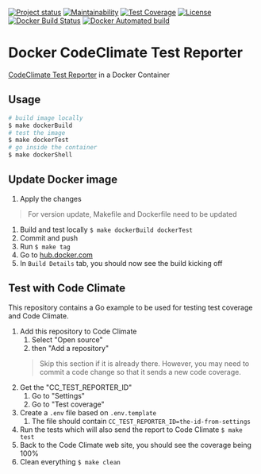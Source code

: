 [![Project status](https://img.shields.io/badge/version-0.5.0-green.svg)](https://github.com/amaysim-au//releases)
[![Maintainability](https://api.codeclimate.com/v1/badges/74446f056c7af9b2f182/maintainability)](https://codeclimate.com/github/amaysim-au/docker-codeclimate-test-reporter/maintainability)
[![Test Coverage](https://api.codeclimate.com/v1/badges/74446f056c7af9b2f182/test_coverage)](https://codeclimate.com/github/amaysim-au/docker-codeclimate-test-reporter/test_coverage)
[![License](https://img.shields.io/dub/l/vibe-d.svg)](https://github.com/flemay/envvars/blob/master/LICENSE)
[![Docker Build Status](https://img.shields.io/docker/build/amaysim/codeclimate-test-reporter.svg)](https://hub.docker.com/r/amaysim/codeclimate-test-reporter)
[![Docker Automated build](https://img.shields.io/docker/automated/amaysim/codeclimate-test-reporter.svg)](https://hub.docker.com/r/amaysim/codeclimate-test-reporter)
# Docker CodeClimate Test Reporter

[CodeClimate Test Reporter](https://github.com/codeclimate/test-reporter) in a Docker Container

## Usage

```bash
# build image locally
$ make dockerBuild
# test the image
$ make dockerTest
# go inside the container
$ make dockerShell
```

## Update Docker image

1. Apply the changes

> For version update, Makefile and Dockerfile need to be updated

1. Build and test locally `$ make dockerBuild dockerTest`
1. Commit and push
1. Run `$ make tag`
1. Go to [hub.docker.com](https://hub.docker.com/r/amaysim/codeclimate-test-reporter/)
1. In `Build Details` tab, you should now see the build kicking off

## Test with Code Climate

This repository contains a Go example to be used for testing test coverage and Code Climate.

1. Add this repository to Code Climate
    1. Select "Open source"
    1. then "Add a repository"
    > Skip this section if it is already there. However, you may need to commit a code change so that it sends a new code coverage.
1. Get the "CC_TEST_REPORTER_ID"
    1. Go to "Settings"
    1. Go to "Test coverage"
1. Create a `.env` file based on `.env.template`
    1. The file should contain `CC_TEST_REPORTER_ID=the-id-from-settings`
1. Run the tests which will also send the report to Code Climate `$ make test`
1. Back to the Code Climate web site, you should see the coverage being 100%
1. Clean everything `$ make clean`
